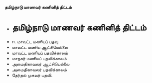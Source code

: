 **தமிழ்நாடு மாணவர் கணினித் திட்டம்**
- # தமிழ்நாடு மாணவர் கணினித் திட்டம்
- n. மாவட்ட மணியப் பதவு
- மாவட்ட மணிய ஆட்சியெல்லை
- மாவட்ட மணியப் பதவிக்காலம்
- மாநகர் மணியப் பதவிக்காலம்
- அமைதிகாவலர் ஆட்சியெல்லை
- அமைதிகாவலர் பதவிக்காலம்
- தேர்தல் முகவர் பதவி.

